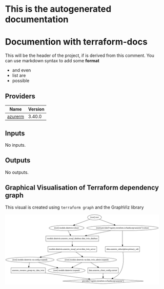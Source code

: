 # This is the autogenerated documentation

# Documention with terraform-docs

This will be the header of the project, if is derived from this comment.
You can use markdown syntax to add some **format**

- and even
- list are
- possible

## Providers

| Name | Version |
|------|---------|
| <a name="provider_azurerm"></a> [azurerm](#provider\_azurerm) | 3.40.0 |

## Inputs

No inputs.

## Outputs

No outputs.

## Graphical Visualisation of Terraform dependency graph

This visual is created using `terraform graph` and the GraphViz library

![Gaph](infrastructure_graph.png)

